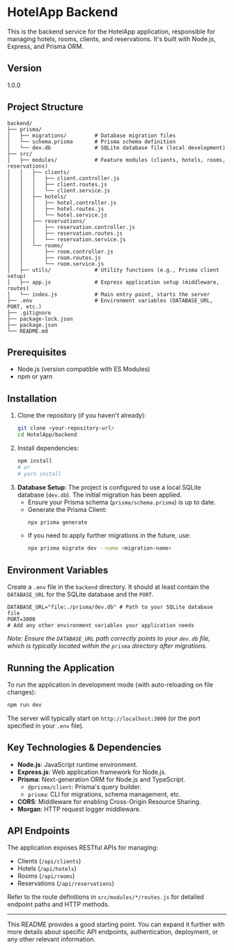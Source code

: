 # HotelApp Backend

This is the backend service for the HotelApp application, responsible for managing hotels, rooms, clients, and reservations. It's built with Node.js, Express, and Prisma ORM.

## Version
1.0.0

## Project Structure

```
backend/
├── prisma/
│   ├── migrations/         # Database migration files
│   └── schema.prisma       # Prisma schema definition
│   └── dev.db              # SQLite database file (local development)
├── src/
│   ├── modules/            # Feature modules (clients, hotels, rooms, reservations)
│   │   ├── clients/
│   │   │   ├── client.controller.js
│   │   │   ├── client.routes.js
│   │   │   └── client.service.js
│   │   ├── hotels/
│   │   │   ├── hotel.controller.js
│   │   │   ├── hotel.routes.js
│   │   │   └── hotel.service.js
│   │   ├── reservations/
│   │   │   ├── reservation.controller.js
│   │   │   ├── reservation.routes.js
│   │   │   └── reservation.service.js
│   │   └── rooms/
│   │       ├── room.controller.js
│   │       ├── room.routes.js
│   │       └── room.service.js
│   ├── utils/              # Utility functions (e.g., Prisma client setup)
│   ├── app.js              # Express application setup (middleware, routes)
│   └── index.js            # Main entry point, starts the server
├── .env                    # Environment variables (DATABASE_URL, PORT, etc.)
├── .gitignore
├── package-lock.json
├── package.json
└── README.md
```

## Prerequisites

*   Node.js (version compatible with ES Modules)
*   npm or yarn

## Installation

1.  Clone the repository (if you haven't already):
    ```bash
    git clone <your-repository-url>
    cd HotelApp/backend
    ```
2.  Install dependencies:
    ```bash
    npm install
    # or
    # yarn install
    ```
3.  **Database Setup**:
    The project is configured to use a local SQLite database (`dev.db`). The initial migration has been applied.
    *   Ensure your Prisma schema (`prisma/schema.prisma`) is up to date.
    *   Generate the Prisma Client:
        ```bash
        npx prisma generate
        ```
    *   If you need to apply further migrations in the future, use:
        ```bash
        npx prisma migrate dev --name <migration-name>
        ```

## Environment Variables

Create a `.env` file in the `backend` directory. It should at least contain the `DATABASE_URL` for the SQLite database and the `PORT`.

```env
DATABASE_URL="file:./prisma/dev.db" # Path to your SQLite database file
PORT=3000
# Add any other environment variables your application needs
```
*Note: Ensure the `DATABASE_URL` path correctly points to your `dev.db` file, which is typically located within the `prisma` directory after migrations.*

## Running the Application

To run the application in development mode (with auto-reloading on file changes):

```bash
npm run dev
```

The server will typically start on `http://localhost:3000` (or the port specified in your `.env` file).

## Key Technologies & Dependencies

*   **Node.js**: JavaScript runtime environment.
*   **Express.js**: Web application framework for Node.js.
*   **Prisma**: Next-generation ORM for Node.js and TypeScript.
    *   `@prisma/client`: Prisma's query builder.
    *   `prisma`: CLI for migrations, schema management, etc.
*   **CORS**: Middleware for enabling Cross-Origin Resource Sharing.
*   **Morgan**: HTTP request logger middleware.

## API Endpoints

The application exposes RESTful APIs for managing:
*   Clients (`/api/clients`)
*   Hotels (`/api/hotels`)
*   Rooms (`/api/rooms`)
*   Reservations (`/api/reservations`)

Refer to the route definitions in `src/modules/*/routes.js` for detailed endpoint paths and HTTP methods.

---

This README provides a good starting point. You can expand it further with more details about specific API endpoints, authentication, deployment, or any other relevant information.